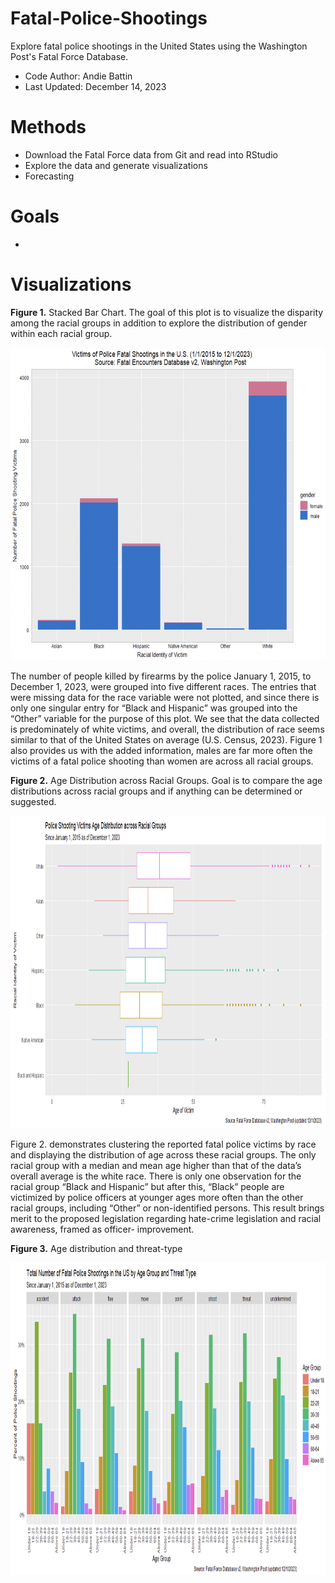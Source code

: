 # Fatal-Police-Shootings
Explore fatal police shootings in the United States using the Washington Post's Fatal Force Database.
* Code Author: Andie Battin
* Last Updated: December 14, 2023

# Methods
* Download the Fatal Force data from Git and read into RStudio
* Explore the data and generate visualizations
* Forecasting 

# Goals
*  

# Visualizations
**Figure 1.** Stacked Bar Chart. The goal of this plot is to visualize the disparity among the racial groups in addition to explore the distribution of gender within each racial group.
<p align="center">
<img src="https://github.com/acbattin/Fatal-Police-Shootings/blob/main/GenderStacked.png?raw=true" width="600" height="500"/>
</p>

The number of people killed by firearms by the police January 1, 2015, to December 1, 2023, were grouped into five different races. The entries that were missing data for the race variable were not plotted, and since there is only one singular entry for “Black and Hispanic” was grouped into the “Other” variable for the purpose of this plot. We see that the data collected is predominately of white victims, and overall, the distribution of race seems similar to that of the United States on average (U.S. Census, 2023). Figure 1 also provides us with the added information, males are far more often the victims of a fatal police shooting than women are across all racial groups.

**Figure 2.** Age Distribution across Racial Groups. Goal is to compare the age distributions across racial groups and if anything can be determined or suggested.
<p align="center">
<img src="https://github.com/acbattin/Fatal-Police-Shootings/blob/main/AgeRaceBox.png?raw=true" width="800" height="500"/>
</p> 
Figure 2. demonstrates clustering the reported fatal police victims by race and displaying the distribution of age across these racial groups. The only racial group with a median and mean age higher than that of the data’s overall average is the white race. There is only one observation for the racial group “Black and Hispanic” but after this, “Black” people are victimized by police officers at younger ages more often than the other racial groups, including “Other” or non-identified persons. This result brings merit to the proposed legislation regarding hate-crime legislation and racial awareness, framed as officer- improvement.

**Figure 3.** Age distribution and threat-type
<p align="center">
<img src="https://github.com/acbattin/Fatal-Police-Shootings/blob/main/ThreatPlot.png?raw=true" width="800" height="500"/>
</p> 
